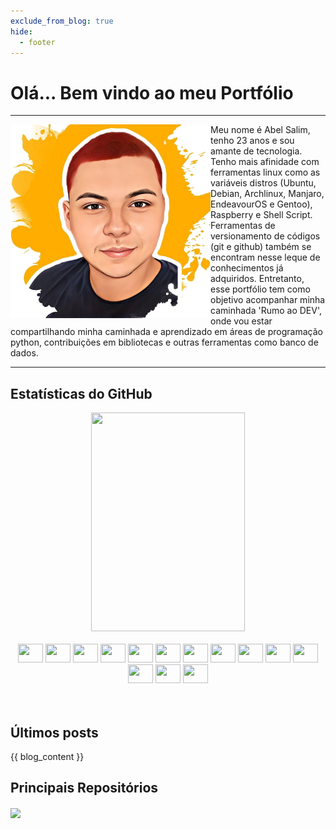 ```yaml
---
exclude_from_blog: true
hide:
  - footer
---
```


# Olá... Bem vindo ao meu Portfólio
___
<div>
  <img align="left" height="310" width="320" src="img/self.png" >
  <p>
    Meu nome é Abel Salim, tenho 23 anos e sou amante de tecnologia. Tenho mais
    afinidade com ferramentas linux como as variáveis distros (Ubuntu, Debian,
    Archlinux, Manjaro, EndeavourOS e Gentoo), Raspberry e Shell Script.
    Ferramentas de versionamento de códigos (git e github) também se encontram
    nesse leque de conhecimentos já adquiridos. Entretanto, esse portfólio tem
    como objetivo acompanhar minha caminhada 'Rumo ao DEV', onde vou estar
    compartilhando minha caminhada e aprendizado em áreas de programação python,
    contribuições em bibliotecas e outras ferramentas como banco de dados.
  </p>
</div>

___

## Estatísticas do GitHub

<div align="center">  
  <img width="70%" height="350px" src="https://github-readme-stats.vercel.app/api?username=abelsalim&show_icons=true&theme=tokyonight&include_all_commits=true&
  count_private=true" /> 
</div>

<div align="center" style="display: inline_block"><br>
  <!-- Linguagens -->
  <img height="30" width="40" src="https://cdn.jsdelivr.net/gh/devicons/devicon/icons/python/python-original.svg" />
  <img height="30" width="40" src="https://cdn.jsdelivr.net/gh/devicons/devicon/icons/bash/bash-original.svg" />

  <!-- Sistema UNIX -->
  <img height="30" width="40" src="https://cdn.jsdelivr.net/gh/devicons/devicon/icons/ubuntu/ubuntu-plain.svg" />
  <img height="30" width="40" src="https://cdn.jsdelivr.net/gh/devicons/devicon/icons/debian/debian-original.svg" />
  <img height="30" width="40" src="https://cdn.jsdelivr.net/gh/devicons/devicon/icons/raspberrypi/raspberrypi-original.svg" />
  <img height="30" width="40" src="https://cdn.jsdelivr.net/gh/devicons/devicon/icons/gentoo/gentoo-plain.svg" />
  <img height="30" width="40" src="https://cdn.jsdelivr.net/gh/devicons/devicon/icons/linux/linux-original.svg" />

  <!-- Ferramentas de versionamento -->  
  <img height="30" width="40" src="https://cdn.jsdelivr.net/gh/devicons/devicon/icons/git/git-original.svg" />
  <img height="30" width="40" src="https://cdn.jsdelivr.net/gh/devicons/devicon/icons/github/github-original.svg" />

  <!-- Banco de dados -->
  <img height="30" width="40" src="https://cdn.jsdelivr.net/gh/devicons/devicon/icons/sqlite/sqlite-original.svg" />
  <img height="30" width="40" src="https://cdn.jsdelivr.net/gh/devicons/devicon/icons/postgresql/postgresql-original.svg" />

  <!-- Ferramentas -->
  <img height="30" width="40" src="https://cdn.jsdelivr.net/gh/devicons/devicon/icons/vim/vim-original.svg" />
  <img height="30" width="40" src="https://cdn.jsdelivr.net/gh/devicons/devicon/icons/vscode/vscode-original.svg" />
  <img height="30" width="40" src="https://cdn.jsdelivr.net/gh/devicons/devicon/icons/jupyter/jupyter-original.svg" />
</div>

<br>
<br>

## Últimos posts
{{ blog_content }}

## Principais Repositórios

<a href="https://github.com/abelsalim/sathub">
  <img align="center" src="https://github-readme-stats.vercel.app/api/pin/?username=abelsalim&repo=sathub&theme=tokyonight" />
</a>

